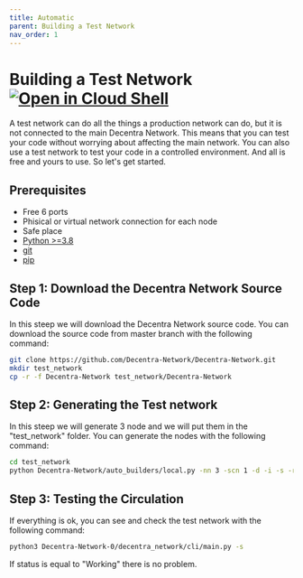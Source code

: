 ```yaml
---
title: Automatic
parent: Building a Test Network
nav_order: 1
---
```


# Building a Test Network [![Open in Cloud Shell](https://img.shields.io/badge/Open%20in%20Cloud%20Shell-Tutorial-5ec205)](https://ssh.cloud.google.com/cloudshell/open?shellonly=true&cloudshell_git_repo=https://github.com/Decentra-Network/Decentra-Network&cloudshell_tutorial=docs/building_test_network/automatic.md)
A test network can do all the things a production network can do, but it is not connected to the main Decentra Network. This means that you can test your code without worrying about affecting the main network. You can also use a test network to test your code in a controlled environment. And all is free and yours to use. So let's get started.

## Prerequisites
- Free 6 ports
- Phisical or virtual network connection for each node
- Safe place
- [Python >=3.8](https://www.python.org/downloads/)
- [git](https://git-scm.com/downloads)
- [pip](https://pip.pypa.io/en/stable/installing/)

## Step 1: Download the Decentra Network Source Code
In this steep we will download the Decentra Network source code. You can download the source code from master branch with the following command:
```bash
git clone https://github.com/Decentra-Network/Decentra-Network.git
mkdir test_network 
cp -r -f Decentra-Network test_network/Decentra-Network
```

## Step 2: Generating the Test network
In this steep we will generate 3 node and we will put them in the "test_network" folder. You can generate the nodes with the following command:
```bash
cd test_network
python Decentra-Network/auto_builders/local.py -nn 3 -scn 1 -d -i -s -r
```

## Step 3: Testing the Circulation
If everything is ok, you can see and check the test network with the following command:

```bash
python3 Decentra-Network-0/decentra_network/cli/main.py -s
```

If status is equal to "Working" there is no problem.
